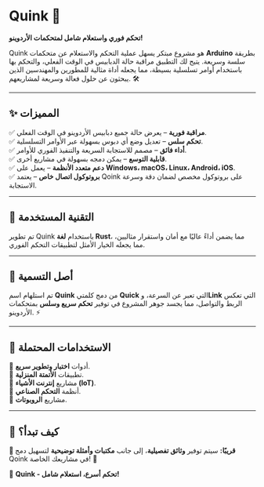 # Quink 🚀

**تحكم فوري واستعلام شامل لمتحكمات الأردوينو!**

Quink هو مشروع مبتكر يسهل عملية التحكم والاستعلام عن متحكمات **Arduino** بطريقة سلسة وسريعة. يتيح لك التطبيق مراقبة حالة الدبابيس في الوقت الفعلي، والتحكم بها باستخدام أوامر تسلسلية بسيطة، مما يجعله أداة مثالية للمطورين والمهندسين الذين يبحثون عن حلول فعالة وسريعة لمشاريعهم. 🛠️

---

## ✨ المميزات

✅ **مراقبة فورية** – يعرض حالة جميع دبابيس الأردوينو في الوقت الفعلي.  
✅ **تحكم سلس** – تعديل وضع أي دبوس بسهولة عبر الأوامر التسلسلية.  
✅ **أداء فائق** – مصمم للاستجابة السريعة والتنفيذ الفوري للأوامر.  
✅ **قابلية التوسع** – يمكن دمجه بسهولة في مشاريع أخرى.  
✅ **دعم متعدد الأنظمة** – يعمل على **Windows، macOS، Linux، Android، iOS**.  
✅ **بروتوكول اتصال خاص** – يعتمد Qoink على بروتوكول مخصص لضمان دقة وسرعة الاستجابة.

---

## 🔧 التقنية المستخدمة

تم تطوير Quink باستخدام **لغة Rust**، مما يضمن أداءً عاليًا مع أمان واستقرار مثاليين، مما يجعله الخيار الأمثل لتطبيقات التحكم الفوري.

---

## 🧐 أصل التسمية

تم استلهام اسم **Quink** من دمج كلمتي **Quick** التي تعبر عن السرعة، و**Link** التي تعكس الربط والتواصل، مما يجسد جوهر المشروع في توفير **تحكم سريع وسلس** بمتحكمات الأردوينو. ⚡

---

## 🚀 الاستخدامات المحتملة

🔹 أدوات **اختبار وتطوير سريع**.  
🔹 تطبيقات **الأتمتة المنزلية**.  
🔹 مشاريع **إنترنت الأشياء (IoT)**.  
🔹 أنظمة **التحكم الصناعي**.  
🔹 مشاريع **الروبوتات**.

---

## 📌 كيف تبدأ؟

**🚧 قريبًا:** سيتم توفير **وثائق تفصيلية**، إلى جانب **مكتبات وأمثلة توضيحية** لتسهيل دمج Qoink في مشاريعك الخاصة! 🎯

📢 **Quink - تحكم أسرع، استعلام شامل!**
